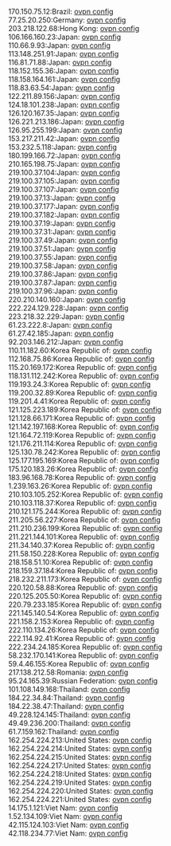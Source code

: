 170.150.75.12:Brazil: [ovpn config](vpn/170_150_75_12.ovpn)  
77.25.20.250:Germany: [ovpn config](vpn/77_25_20_250.ovpn)  
203.218.122.68:Hong Kong: [ovpn config](vpn/203_218_122_68.ovpn)  
106.166.160.23:Japan: [ovpn config](vpn/106_166_160_23.ovpn)  
110.66.9.93:Japan: [ovpn config](vpn/110_66_9_93.ovpn)  
113.148.251.91:Japan: [ovpn config](vpn/113_148_251_91.ovpn)  
116.81.71.88:Japan: [ovpn config](vpn/116_81_71_88.ovpn)  
118.152.155.36:Japan: [ovpn config](vpn/118_152_155_36.ovpn)  
118.158.164.161:Japan: [ovpn config](vpn/118_158_164_161.ovpn)  
118.83.63.54:Japan: [ovpn config](vpn/118_83_63_54.ovpn)  
122.211.89.156:Japan: [ovpn config](vpn/122_211_89_156.ovpn)  
124.18.101.238:Japan: [ovpn config](vpn/124_18_101_238.ovpn)  
126.120.167.35:Japan: [ovpn config](vpn/126_120_167_35.ovpn)  
126.221.213.186:Japan: [ovpn config](vpn/126_221_213_186.ovpn)  
126.95.255.199:Japan: [ovpn config](vpn/126_95_255_199.ovpn)  
153.217.211.42:Japan: [ovpn config](vpn/153_217_211_42.ovpn)  
153.232.5.118:Japan: [ovpn config](vpn/153_232_5_118.ovpn)  
180.199.166.72:Japan: [ovpn config](vpn/180_199_166_72.ovpn)  
210.165.198.75:Japan: [ovpn config](vpn/210_165_198_75.ovpn)  
219.100.37.104:Japan: [ovpn config](vpn/219_100_37_104.ovpn)  
219.100.37.105:Japan: [ovpn config](vpn/219_100_37_105.ovpn)  
219.100.37.107:Japan: [ovpn config](vpn/219_100_37_107.ovpn)  
219.100.37.13:Japan: [ovpn config](vpn/219_100_37_13.ovpn)  
219.100.37.177:Japan: [ovpn config](vpn/219_100_37_177.ovpn)  
219.100.37.182:Japan: [ovpn config](vpn/219_100_37_182.ovpn)  
219.100.37.19:Japan: [ovpn config](vpn/219_100_37_19.ovpn)  
219.100.37.31:Japan: [ovpn config](vpn/219_100_37_31.ovpn)  
219.100.37.49:Japan: [ovpn config](vpn/219_100_37_49.ovpn)  
219.100.37.51:Japan: [ovpn config](vpn/219_100_37_51.ovpn)  
219.100.37.55:Japan: [ovpn config](vpn/219_100_37_55.ovpn)  
219.100.37.58:Japan: [ovpn config](vpn/219_100_37_58.ovpn)  
219.100.37.86:Japan: [ovpn config](vpn/219_100_37_86.ovpn)  
219.100.37.87:Japan: [ovpn config](vpn/219_100_37_87.ovpn)  
219.100.37.96:Japan: [ovpn config](vpn/219_100_37_96.ovpn)  
220.210.140.160:Japan: [ovpn config](vpn/220_210_140_160.ovpn)  
222.224.129.228:Japan: [ovpn config](vpn/222_224_129_228.ovpn)  
223.218.32.229:Japan: [ovpn config](vpn/223_218_32_229.ovpn)  
61.23.222.8:Japan: [ovpn config](vpn/61_23_222_8.ovpn)  
61.27.42.185:Japan: [ovpn config](vpn/61_27_42_185.ovpn)  
92.203.146.212:Japan: [ovpn config](vpn/92_203_146_212.ovpn)  
110.11.182.60:Korea Republic of: [ovpn config](vpn/110_11_182_60.ovpn)  
112.168.75.86:Korea Republic of: [ovpn config](vpn/112_168_75_86.ovpn)  
115.20.169.172:Korea Republic of: [ovpn config](vpn/115_20_169_172.ovpn)  
118.131.112.242:Korea Republic of: [ovpn config](vpn/118_131_112_242.ovpn)  
119.193.24.3:Korea Republic of: [ovpn config](vpn/119_193_24_3.ovpn)  
119.200.32.89:Korea Republic of: [ovpn config](vpn/119_200_32_89.ovpn)  
119.201.4.41:Korea Republic of: [ovpn config](vpn/119_201_4_41.ovpn)  
121.125.223.189:Korea Republic of: [ovpn config](vpn/121_125_223_189.ovpn)  
121.128.66.171:Korea Republic of: [ovpn config](vpn/121_128_66_171.ovpn)  
121.142.197.168:Korea Republic of: [ovpn config](vpn/121_142_197_168.ovpn)  
121.164.72.119:Korea Republic of: [ovpn config](vpn/121_164_72_119.ovpn)  
121.176.211.114:Korea Republic of: [ovpn config](vpn/121_176_211_114.ovpn)  
125.130.78.242:Korea Republic of: [ovpn config](vpn/125_130_78_242.ovpn)  
125.177.195.169:Korea Republic of: [ovpn config](vpn/125_177_195_169.ovpn)  
175.120.183.26:Korea Republic of: [ovpn config](vpn/175_120_183_26.ovpn)  
183.96.168.78:Korea Republic of: [ovpn config](vpn/183_96_168_78.ovpn)  
1.239.163.26:Korea Republic of: [ovpn config](vpn/1_239_163_26.ovpn)  
210.103.105.252:Korea Republic of: [ovpn config](vpn/210_103_105_252.ovpn)  
210.103.118.37:Korea Republic of: [ovpn config](vpn/210_103_118_37.ovpn)  
210.121.175.244:Korea Republic of: [ovpn config](vpn/210_121_175_244.ovpn)  
211.205.56.227:Korea Republic of: [ovpn config](vpn/211_205_56_227.ovpn)  
211.210.236.199:Korea Republic of: [ovpn config](vpn/211_210_236_199.ovpn)  
211.221.144.101:Korea Republic of: [ovpn config](vpn/211_221_144_101.ovpn)  
211.34.140.37:Korea Republic of: [ovpn config](vpn/211_34_140_37.ovpn)  
211.58.150.228:Korea Republic of: [ovpn config](vpn/211_58_150_228.ovpn)  
218.158.51.10:Korea Republic of: [ovpn config](vpn/218_158_51_10.ovpn)  
218.159.37.184:Korea Republic of: [ovpn config](vpn/218_159_37_184.ovpn)  
218.232.211.173:Korea Republic of: [ovpn config](vpn/218_232_211_173.ovpn)  
220.120.58.88:Korea Republic of: [ovpn config](vpn/220_120_58_88.ovpn)  
220.125.205.50:Korea Republic of: [ovpn config](vpn/220_125_205_50.ovpn)  
220.79.233.185:Korea Republic of: [ovpn config](vpn/220_79_233_185.ovpn)  
221.145.140.54:Korea Republic of: [ovpn config](vpn/221_145_140_54.ovpn)  
221.158.2.153:Korea Republic of: [ovpn config](vpn/221_158_2_153.ovpn)  
222.110.134.26:Korea Republic of: [ovpn config](vpn/222_110_134_26.ovpn)  
222.114.92.41:Korea Republic of: [ovpn config](vpn/222_114_92_41.ovpn)  
222.234.24.185:Korea Republic of: [ovpn config](vpn/222_234_24_185.ovpn)  
58.232.170.141:Korea Republic of: [ovpn config](vpn/58_232_170_141.ovpn)  
59.4.46.155:Korea Republic of: [ovpn config](vpn/59_4_46_155.ovpn)  
217.138.212.58:Romania: [ovpn config](vpn/217_138_212_58.ovpn)  
95.24.165.39:Russian Federation: [ovpn config](vpn/95_24_165_39.ovpn)  
101.108.149.168:Thailand: [ovpn config](vpn/101_108_149_168.ovpn)  
184.22.34.84:Thailand: [ovpn config](vpn/184_22_34_84.ovpn)  
184.22.38.47:Thailand: [ovpn config](vpn/184_22_38_47.ovpn)  
49.228.124.145:Thailand: [ovpn config](vpn/49_228_124_145.ovpn)  
49.49.236.200:Thailand: [ovpn config](vpn/49_49_236_200.ovpn)  
61.7.159.162:Thailand: [ovpn config](vpn/61_7_159_162.ovpn)  
162.254.224.213:United States: [ovpn config](vpn/162_254_224_213.ovpn)  
162.254.224.214:United States: [ovpn config](vpn/162_254_224_214.ovpn)  
162.254.224.215:United States: [ovpn config](vpn/162_254_224_215.ovpn)  
162.254.224.217:United States: [ovpn config](vpn/162_254_224_217.ovpn)  
162.254.224.218:United States: [ovpn config](vpn/162_254_224_218.ovpn)  
162.254.224.219:United States: [ovpn config](vpn/162_254_224_219.ovpn)  
162.254.224.220:United States: [ovpn config](vpn/162_254_224_220.ovpn)  
162.254.224.221:United States: [ovpn config](vpn/162_254_224_221.ovpn)  
14.175.1.121:Viet Nam: [ovpn config](vpn/14_175_1_121.ovpn)  
1.52.134.109:Viet Nam: [ovpn config](vpn/1_52_134_109.ovpn)  
42.115.124.103:Viet Nam: [ovpn config](vpn/42_115_124_103.ovpn)  
42.118.234.77:Viet Nam: [ovpn config](vpn/42_118_234_77.ovpn)  
